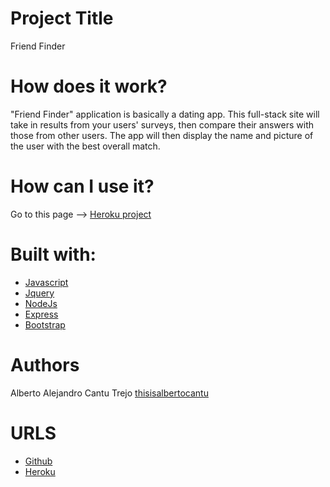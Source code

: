 # Project Title 
Friend Finder

# How does it work?
"Friend Finder" application is basically a dating app. This full-stack site will take in results from your users' surveys, then compare their answers with those from other users. The app will then display the name and picture of the user with the best overall match.

# How can I use it?
Go to this page -->
[Heroku project](https://friends-finder-thisisalberto.herokuapp.com)

# Built with:
* [Javascript](https://www.javascript.com/)
* [Jquery](https://jquery.com/)
* [NodeJs](https://nodejs.org/en/)
* [Express](https://expressjs.com/es/)
* [Bootstrap](https://getbootstrap.com/)

# Authors

Alberto Alejandro Cantu Trejo [thisisalbertocantu](https://github.com/thisisalbertocantu/)

# URLS
* [Github](https://github.com/thisisalbertocantu/FriendFinder/)
* [Heroku](https://friends-finder-thisisalberto.herokuapp.com/)
